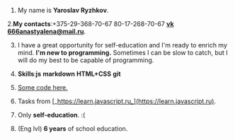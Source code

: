    1. My name is **Yaroslav Ryzhkov**.  

   2.**My contacts**:+375-29-368-70-67 80-17-268-70-67 [**vk**](https://vk.com/neochenkrasivyizaika) **666anastyalena@mail.ru**.
    
  
   3. I have a great opportunity for self-education and I'm ready to enrich my mind. **I'm new to programming.** Sometimes I can be slow to catch, but I will do my best to be capable of programming.    

   4. **Skills**:**js** **markdown** **HTML+CSS** **git**   
  
  
   5. [Some code here.](https://github.com/Creator674/yarik_tasks)  
  

   6. Tasks from [_https://learn.javascript.ru_](https://learn.javascript.ru).  
  

   7. Only __self-education__. :(  
  

   8. (Eng lvl) **6 years** of school education.    

